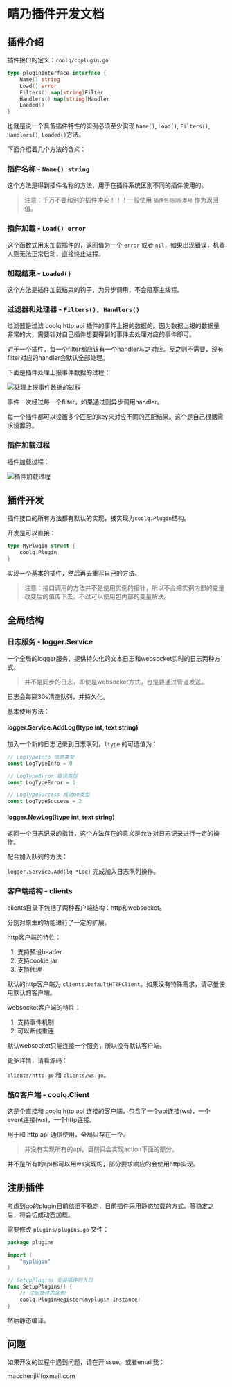 # 晴乃插件开发文档

## 插件介绍

插件接口的定义：`coolq/cqplugin.go`

```go
type pluginInterface interface {
	Name() string
	Load() error
	Filters() map[string]Filter
	Handlers() map[string]Handler
	Loaded()
}
```

也就是说一个具备插件特性的实例必须至少实现 `Name()`, `Load()`, `Filters()`, `Handlers()`, `Loaded()`方法。

下面介绍着几个方法的含义：

### 插件名称 - `Name() string`

这个方法是得到插件名称的方法，用于在插件系统区别不同的插件使用的。

> 注意：千万不要和别的插件冲突！！！一般使用 `插件名称@版本号` 作为返回值。

### 插件加载 - `Load() error`

这个函数式用来加载插件的，返回值为一个 `error` 或者 `nil`，如果出现错误，机器人则无法正常启动，直接终止进程。

### 加载结束 - `Loaded()`

这个方法是插件加载结束的钩子，为异步调用，不会阻塞主线程。

### 过滤器和处理器 - `Filters(), Handlers()`

过滤器是过滤 coolq http api 插件的事件上报的数据的。因为数据上报的数据量非常的大，需要针对自己插件想要得到的事件去处理对应的事件即可。

对于一个插件，每一个filter都应该有一个handler与之对应。反之则不需要，没有filter对应的handler会默认全部处理。

下面是插件处理上报事件数据的过程：

![处理上报事件数据的过程](https://miao.su/images/2018/09/13/c1496e9cd0a0c6874fdf1.png)

事件一次经过每一个filter，如果通过则异步调用handler。

每一个插件都可以设置多个匹配的key来对应不同的匹配结果。这个是自己根据需求设置的。

### 插件加载过程

插件加载过程：

![插件加载过程](https://miao.su/images/2018/09/13/2c6ac6.png)

## 插件开发

插件接口的所有方法都有默认的实现，被实现为`coolq.Plugin`结构。

开发是可以直接：

```go
type MyPlugin struct {
    coolq.Plugin
}
```

实现一个基本的插件，然后再去重写自己的方法。

> 注意：接口调用的方法并不是使用实例的指针，所以不会把实例内部的变量改变后的值传下去。不过可以使用包内部的变量解决。

## 全局结构

### 日志服务 - logger.Service

一个全局的logger服务，提供持久化的文本日志和websocket实时的日志两种方式。

> 并不是同步的日志，即使是websocket方式，也是要通过管道发送。

日志会每隔30s清空队列，并持久化。

基本使用方法：

#### logger.Service.AddLog(ltype int, text string)

加入一个新的日志记录到日志队列，`ltype` 的可选值为：

```go
// LogTypeInfo 信息类型
const LogTypeInfo = 0

// LogTypeError 错误类型
const LogTypeError = 1

// LogTypeSuccess 成功on类型
const LogTypeSuccess = 2
```

#### logger.NewLog(ltype int, text string)

返回一个日志记录的指针，这个方法存在的意义是允许对日志记录进行一定的操作。

配合加入队列的方法：

`logger.Service.Add(lg *Log)` 完成加入日志队列操作。

### 客户端结构 - clients

clients目录下包括了两种客户端结构：http和websocket。

分别对原生的功能进行了一定的扩展。

http客户端的特性：

1. 支持预设header
2. 支持cookie jar
3. 支持代理

默认的http客户端为 `clients.DefaultHTTPClient`。如果没有特殊需求，请尽量使用默认的客户端。

websocket客户端的特性：

1. 支持事件机制
2. 可以断线重连

默认websocket只能连接一个服务，所以没有默认客户端。

更多详情，请看源码：

`clients/http.go` 和 `clients/ws.go`。

### 酷Q客户端 - coolq.Client

这是个直接和 coolq http api 连接的客户端，包含了一个api连接(ws)，一个event连接(ws)，一个http连接。

用于和 http api 通信使用，全局只存在一个。

> 并没有实现所有的api，目前只会实现action下面的部分。

并不是所有的api都可以用ws实现的，部分要求响应的会使用http实现。

## 注册插件

考虑到go的plugin目前依旧不稳定，目前插件采用静态加载的方式。等稳定之后，将会切成动态加载。

需要修改 `plugins/plugins.go` 文件：

```go
package plugins

import (
    "myplugin"
)

// SetupPlugins 安装插件的入口
func SetupPlugins() {
    // 注册插件的实例
    coolq.PluginRegister(myplugin.Instance)
}
```

然后静态编译。

## 问题

如果开发的过程中遇到问题，请在开issue。或者email我：

macchenjl#foxmail.com
